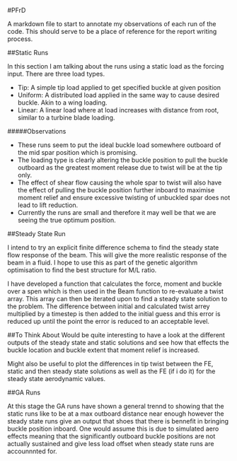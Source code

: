 #PFrD

A markdown file to start to annotate my observations of each run of the code. This should serve to be a place of 
reference for the report writing process. 

##Static Runs

In this section I am talking about the runs using a static load as the forcing input. There are three load types.

- Tip: A simple tip load applied to get specified buckle at given position
- Uniform: A distributed load applied in the same way to cause desired buckle. Akin to a wing loading.
- Linear: A linear load where at load increases with distance from root, similar to a turbine blade loading. 

#####Observations
- These runs seem to put the ideal buckle load somewhere outboard of the 
mid spar position which is promising.
- The loading type is clearly altering the buckle position to pull the buckle outboard as the greatest moment release 
  due to twist will be at the tip only.
- The effect of shear flow causing the whole spar to twist will also have the effect of pulling the buckle position 
  further inboard to maximise moment relief and ensure excessive twisting of unbuckled spar does not lead to lift 
  reduction.
- Currently the runs are small and therefore it may well be that we are seeing the true optimum position.






##Steady State Run

I intend to try an explicit finite difference schema to find the steady state flow response of the beam. 
This will give the more realistic response of the beam in a fluid. I hope to use this as part of the genetic algorithm 
optimisation to find the best structure for M/L ratio.

I have developed a function that calculates the force, moment and buckle over a spen which is then used in the Beam 
function to re-evaluate a twist array. This array can then be iterated upon to find a steady state solution to the problem.
The difference between initial and calculated twist arrey multiplied by a timestep is then added to the initial guess 
and this error is reduced up until the point the error is reduced to an acceptable level. 

##To Think About
Would be quite interesting to have a look at the different outputs of the steady state and static solutions and see how
that effects the buckle location and buckle extent that moment relief is increased. 

Might also be useful to plot the differences in tip twist between the FE, static and then steady state solutions as well
as the FE (if i do it) for the steady state aerodynamic values. 


##GA Runs

At this stage the GA runs have shown a general trennd to showing that the static runs like to be at a max outboard
distance near enough however the steady state runs give an output that shoes that there is bennefit in bringing buckle 
position inboard. One would assume this is due to simulated aero effects meaning that the significantly outboard buckle 
positions are not actually sustained and give less load offset when steady state runs are accounnnted for. 
